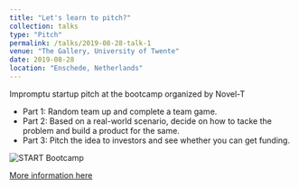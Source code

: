 ```yaml
---
title: "Let's learn to pitch?"
collection: talks
type: "Pitch"
permalink: /talks/2019-08-28-talk-1
venue: "The Gallery, University of Twente"
date: 2019-08-28
location: "Enschede, Netherlands"
---
```

Impromptu startup pitch at the bootcamp organized by Novel-T 

- Part 1: Random team up and complete a team game.
- Part 2: Based on a real-world scenario, decide on how to tacke the problem and build a product for the same.
- Part 3: Pitch the idea to investors and see whether you can get funding.

![START Bootcamp](https://anubratabhowmick.github.io/files/talk-1.jpeg)


[More information here](https://novelt.com/nl/events/start-bootcamp-2/)

